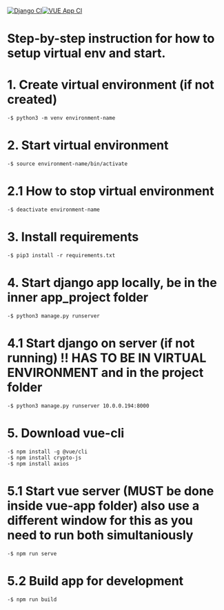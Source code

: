 [![Django CI](https://github.com/uit-inf-2900/Team11/actions/workflows/django.yml/badge.svg)](https://github.com/uit-inf-2900/Team11/actions/workflows/django.yml)[![VUE App CI](https://github.com/uit-inf-2900/Team11/actions/workflows/node.js.yml/badge.svg)](https://github.com/uit-inf-2900/Team11/actions/workflows/node.js.yml)
# Step-by-step instruction for how to setup virtual env and start.


# 1. Create virtual environment (if not created)
    -$ python3 -m venv environment-name

# 2. Start virtual environment
    -$ source environment-name/bin/activate

# 2.1 How to stop virtual environment
    -$ deactivate environment-name

# 3. Install requirements
    -$ pip3 install -r requirements.txt

# 4. Start django app locally, be in the inner app_project folder
    -$ python3 manage.py runserver

# 4.1 Start django on server (if not running) !! HAS TO BE IN VIRTUAL ENVIRONMENT and in the project folder
    -$ python3 manage.py runserver 10.0.0.194:8000

# 5. Download vue-cli
    -$ npm install -g @vue/cli
    -$ npm install crypto-js
    -$ npm install axios

# 5.1 Start vue server (MUST be done inside vue-app folder) also use a different window for this as you need to run both simultaniously
    -$ npm run serve

# 5.2 Build app for development
    -$ npm run build
